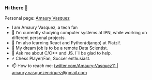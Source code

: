 ### Hi there 👋
Personal page: 
<a href="https://amaury-vasquez-portfolio.netlify.app/" target="_blank">
    Amaury Vasquez 
<a/> <br/>
- I am Amaury Vasquez, a tech fan <br/>
- 🔭 I’m currently studying computer systems at IPN, while working on different personal projects. <br/>
- 🤔  I’m also learning React and Python(django) at Platzi!. <br/>
- 👯 My dream job is to be a remote Data Scientist. <br/>
- 💬 Ask me about C/C++ and JS. I´ll be glad to help. <br/>
- ⚡ Chess Player/Fan, Soccer enthusiast. <br/>
- 📫 How to reach me: <a href="https://twitter.com/AmauryVasquez11" target="_blank">  twitter.com/Amaury-Vasquez11 </a> | amaury.vasquezenriquez@gmail.com <br/> <br/> <br/>

